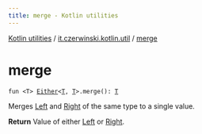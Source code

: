 ```yaml
---
title: merge - Kotlin utilities
---
```


[Kotlin utilities](../index.html) / [it.czerwinski.kotlin.util](index.html) / [merge](./merge.html)

# merge

`fun <T> `[`Either`](-either/index.html)`<`[`T`](merge.html#T)`, `[`T`](merge.html#T)`>.merge(): `[`T`](merge.html#T)

Merges [Left](-left/index.html) and [Right](-right/index.html) of the same type to a single value.

**Return**
Value of either [Left](-left/index.html) or [Right](-right/index.html).

